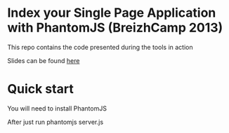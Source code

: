 Index your Single Page Application with PhantomJS (BreizhCamp 2013)
==========

This repo contains the code presented during the tools in action

Slides can be found [here](http://breizhcamp.seo4ajax.com/)


Quick start
==========

You will need to install PhantomJS

After just run
    phantomjs server.js
